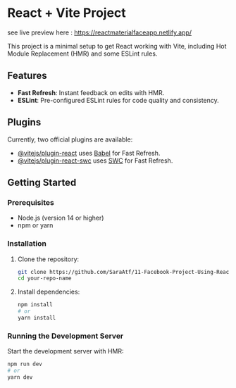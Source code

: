# React + Vite Project

see live preview here : https://reactmaterialfaceapp.netlify.app/

This project is a minimal setup to get React working with Vite, including Hot Module Replacement (HMR) and some ESLint rules.

## Features

- **Fast Refresh**: Instant feedback on edits with HMR.
- **ESLint**: Pre-configured ESLint rules for code quality and consistency.

## Plugins

Currently, two official plugins are available:

- [@vitejs/plugin-react](https://github.com/vitejs/vite-plugin-react/blob/main/packages/plugin-react/README.md) uses [Babel](https://babeljs.io/) for Fast Refresh.
- [@vitejs/plugin-react-swc](https://github.com/vitejs/vite-plugin-react-swc) uses [SWC](https://swc.rs/) for Fast Refresh.

## Getting Started

### Prerequisites

- Node.js (version 14 or higher)
- npm or yarn

### Installation

1. Clone the repository:

   ```sh
   git clone https://github.com/SaraAtf/11-Facebook-Project-Using-React-Material.git
   cd your-repo-name
   ```

2. Install dependencies:
   ```sh
   npm install
   # or
   yarn install
   ```

### Running the Development Server

Start the development server with HMR:

```sh
npm run dev
# or
yarn dev
```

